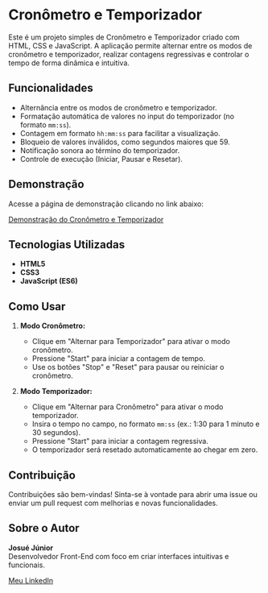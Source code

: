 # Cronômetro e Temporizador

Este é um projeto simples de Cronômetro e Temporizador criado com HTML, CSS e JavaScript. A aplicação permite alternar entre os modos de cronômetro e temporizador, realizar contagens regressivas e controlar o tempo de forma dinâmica e intuitiva.

## Funcionalidades

- Alternância entre os modos de cronômetro e temporizador.
- Formatação automática de valores no input do temporizador (no formato `mm:ss`).
- Contagem em formato `hh:mm:ss` para facilitar a visualização.
- Bloqueio de valores inválidos, como segundos maiores que 59.
- Notificação sonora ao término do temporizador.
- Controle de execução (Iniciar, Pausar e Resetar).

## Demonstração

Acesse a página de demonstração clicando no link abaixo:

[Demonstração do Cronômetro e Temporizador](https://josue28jrd.github.io/cronometer/)

## Tecnologias Utilizadas

- **HTML5**
- **CSS3**
- **JavaScript (ES6)**

## Como Usar

1. **Modo Cronômetro:**
   - Clique em "Alternar para Temporizador" para ativar o modo cronômetro.
   - Pressione "Start" para iniciar a contagem de tempo.
   - Use os botões "Stop" e "Reset" para pausar ou reiniciar o cronômetro.

2. **Modo Temporizador:**
   - Clique em "Alternar para Cronômetro" para ativar o modo temporizador.
   - Insira o tempo no campo, no formato `mm:ss` (ex.: 1:30 para 1 minuto e 30 segundos).
   - Pressione "Start" para iniciar a contagem regressiva.
   - O temporizador será resetado automaticamente ao chegar em zero.

## Contribuição

Contribuições são bem-vindas! Sinta-se à vontade para abrir uma issue ou enviar um pull request com melhorias e novas funcionalidades.

## Sobre o Autor

**Josué Júnior**  
Desenvolvedor Front-End com foco em criar interfaces intuitivas e funcionais.

[Meu LinkedIn](https://www.linkedin.com/in/josue28jrd/)
